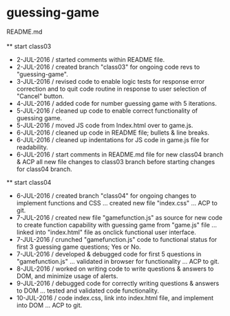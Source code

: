 # guessing-game
README.md<br/>
<br/>
** start class03<br/>
* 2-JUL-2016 / started comments within README file.<br/>
* 2-JUL-2016 / created branch "class03" for ongoing code revs to "guessing-game".<br/>
* 3-JUL-2016 / revised code to enable logic tests for response error correction and to quit code routine in response to user selection of "Cancel" button.<br/>
* 4-JUL-2016 / added code for number guessing game with 5 iterations.<br/>
* 5-JUL-2016 / cleaned up code to enable correct functionality of guessing game.<br/>
* 5-JUL-2016 / moved JS code from Index.html over to game.js.<br/>
* 6-JUL-2016 / cleaned up code in README file; bullets & line breaks.<br/>
* 6-JUL-2016 / cleaned up indentations for JS code in game.js file for readability.<br/>
* 6-JUL-2016 / start comments in README.md file for new class04 branch & ACP all new file changes to class03 branch before starting changes for class04 branch.<br/>

** start class04<br/>
* 6-JUL-2016 / created branch "class04" for ongoing changes to implement functions and CSS ... created new file "index.css" ... ACP to git.
* 7-JUL-2016 / created new file "gamefunction.js" as source for new code to create function capability with guessing game from "game.js" file ... linked into "index.html" file as onclick functional user interface.
* 7-JUL-2016 / crunched "gamefunction.js" code to functional status for first 3 guessing game questions; Yes or No.
* 7-JUL-2016 / developed & debugged code for first 5 questions in "gamefunction.js" ... validated in browser for functionality ... ACP to git.
* 8-JUL-2016 / worked on writing code to write questions & answers to DOM, and minimize usage of alerts.
* 9-JUL-2016 / debugged code for correctly writing questions & answers to DOM ... tested and validated code functionality.
* 10-JUL-2016 / code index.css, link into index.html file, and implement into DOM ... ACP to git.
